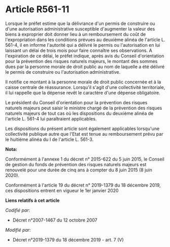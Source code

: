 # Article R561-11

Lorsque le préfet estime que la délivrance d'un permis de construire ou d'une autorisation administrative susceptible
d'augmenter la valeur des biens à exproprier doit donner lieu à un remboursement du coût de l'expropriation dans les
conditions prévues au deuxième alinéa de l'article L. 561-4, il en informe l'autorité qui a délivré le permis ou
l'autorisation en lui laissant un délai de trois mois pour faire connaître ses observations. A l'expiration de ce délai, le
préfet indique, après avis du Conseil d'orientation pour la prévention des risques naturels majeurs, le montant des sommes
dues par la personne morale de droit public au nom de laquelle a été délivré le permis de construire ou l'autorisation
administrative.

Il notifie ce montant à la personne morale de droit public concernée et à la caisse centrale de réassurance. Lorsqu'il s'agit
d'une collectivité territoriale, il lui rappelle que la dépense revêt le caractère d'une dépense obligatoire.

Le président du Conseil d'orientation pour la prévention des risques naturels majeurs peut saisir le ministre chargé de la
prévention des risques naturels majeurs de tout cas où les dispositions du deuxième alinéa de l'article L. 561-4 lui
paraîtraient applicables.

Les dispositions du présent article sont également applicables lorsqu'une collectivité publique autre que l'Etat est tenue au
remboursement prévu par le huitième alinéa du I de l'article L. 561-3.

**Nota:**

Conformément à l'annexe 1 du décret n° 2015-622 du 5 juin 2015, le Conseil de gestion du fonds de prévention des risques
naturels majeurs est renouvelé pour une durée de cinq ans à compter du 8 juin 2015 (8 juin 2020).

Conformément à l'article 19 du décret n° 2019-1379 du 18 décembre 2019, ces dispositions entrent en vigueur le 1er janvier
2020

**Liens relatifs à cet article**

_Codifié par_:

  - Décret n°2007-1467 du 12 octobre 2007

_Modifié par_:

  - Décret n°2019-1379 du 18 décembre 2019 - art. 7 (V)

